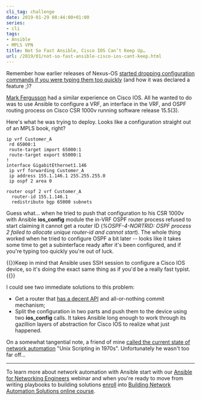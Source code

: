 ```yaml
---
cli_tag: challenge
date: 2019-01-29 08:44:00+01:00
series:
- cli
tags:
- Ansible
- MPLS VPN
title: Not So Fast Ansible, Cisco IOS Can’t Keep Up…
url: /2019/01/not-so-fast-ansible-cisco-ios-cant-keep.html
---
```

Remember how earlier releases of Nexus-OS [started dropping configuration commands if you were typing them too quickly](/2017/04/lets-drop-some-random-commands-shall-we.html) (and how it was declared a feature ;)?

[Mark Fergusson](https://nexthop.global/) had a similar experience on Cisco IOS. All he wanted to do was to use Ansible to configure a VRF, an interface in the VRF, and OSPF routing process on Cisco CSR 1000v running software release 15.5(3).

Here's what he was trying to deploy. Looks like a configuration straight out of an MPLS book, right?
<!--more-->
``` code
ip vrf Customer_A
 rd 65000:1
 route-target import 65000:1
 route-target export 65000:1
!
interface GigabitEthernet1.146
 ip vrf forwarding Customer_A
 ip address 155.1.146.1 255.255.255.0
 ip ospf 2 area 0

router ospf 2 vrf Customer_A
  router-id 155.1.146.1
  redistribute bgp 65000 subnets
```

Guess what... when he tried to push that configuration to his CSR 1000v with Ansible **ios_config** module the in-VRF OSPF router process refused to start claiming it cannot get a router ID (*%OSPF-4-NORTRID: OSPF process 2 failed to allocate unique router-id and cannot start*). The whole thing worked when he tried to configure OSPF a bit later -- looks like it takes some time to get a subinterface ready after it's been configured, and if you're typing too quickly you're out of luck.

{{<note info>}}Keep in mind that Ansible uses SSH session to configure a Cisco IOS device, so it's doing the exact same thing as if you'd be a really fast typist.{{</note>}}

I could see two immediate solutions to this problem:

-   Get a router that [has a decent API](/2016/10/network-automation-rfp-requirements.html) and all-or-nothing commit mechanism;
-   Split the configuration in two parts and push them to the device using two **ios_config** calls. It takes Ansible long enough to work through its gazillion layers of abstraction for Cisco IOS to realize what just happened.

On a somewhat tangential note, a friend of mine [called the current state of network automation](https://github.com/nremeetup/talks/blob/master/December_2018/NRE_December_2018.pptx) "Unix Scripting in 1970s". Unfortunately he wasn't too far off...

---

To learn more about network automation with Ansible start with our [Ansible for Networking Engineers](https://www.ipspace.net/Ansible_for_Networking_Engineers) webinar and when you're ready to move from writing playbooks to building solutions [enroll](https://www.ipspace.net/Building_Network_Automation_Solutions#register) into [Building Network Automation Solutions online course](https://www.ipspace.net/Building_Network_Automation_Solutions).
